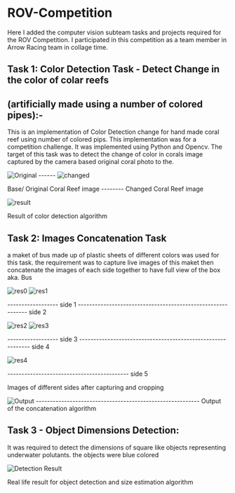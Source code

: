 # ROV-Competition
Here I added the computer vision subteam tasks and projects required for the ROV Competition. I participated in this competition as a team member in Arrow Racing team in collage time.

## Task 1: Color Detection Task - Detect Change in the color of colar reefs
## (artificially made using a number of colored pipes):-
This is an implementation of Color Detection change for hand made coral reef using number of colored pips. This implementation was for a competition challenge. It was implemented using Python and Opencv. The target of this task was to detect the change of color in corals image captured by the camera based original coral photo to the.

![Original](https://user-images.githubusercontent.com/39967135/118386378-5ca8c700-b617-11eb-85db-c6fee04e4b96.jpg)    ------      ![changed](https://user-images.githubusercontent.com/39967135/118386376-5c103080-b617-11eb-951d-a1ca8cdaf3d6.jpg)

Base/ Original Coral Reef image --------   Changed Coral Reef image

![result](https://user-images.githubusercontent.com/39967135/118386380-5d415d80-b617-11eb-980a-6629c75c2a4b.png)

Result of color detection algorithm

## Task 2: Images Concatenation Task
a maket of bus made up of plastic sheets of different colors was used for this task. the requirement was to capture live images of this maket then concatenate the images of each side together to have full view of the box aka. Bus


![res0](https://user-images.githubusercontent.com/39967135/118386781-29b40280-b61a-11eb-80f0-f1a0929995ae.jpg)   ![res1](https://user-images.githubusercontent.com/39967135/118386782-2a4c9900-b61a-11eb-80e3-4f68fbd908bd.jpg)

------------------ side 1 ------------------------------------------------------------ side 2

![res2](https://user-images.githubusercontent.com/39967135/118386784-2ae52f80-b61a-11eb-9ee7-ee16af14ce7c.jpg)   ![res3](https://user-images.githubusercontent.com/39967135/118386786-2ae52f80-b61a-11eb-9160-b2b277bdf041.jpg)

------------------ side 3 ------------------------------------------------------------ side 4

![res4](https://user-images.githubusercontent.com/39967135/118386788-2b7dc600-b61a-11eb-965a-1f5a1591c688.jpg)

------------------------------------------- side 5

Images of different sides after capturing and cropping

![Output](https://user-images.githubusercontent.com/39967135/118386772-26207b80-b61a-11eb-9fe5-dea452c1c8ca.png)
---------------------------------------------------------- Output of the concatenation algorithm

## Task 3 - Object Dimensions Detection: 
It was required to detect the dimensions of square like objects representing underwater polutants. the objects were blue colored


![Detection Result](https://user-images.githubusercontent.com/39967135/118387704-2d4a8800-b620-11eb-941d-668bc578b5a5.PNG)

Real life result for object detection and size estimation algorithm
